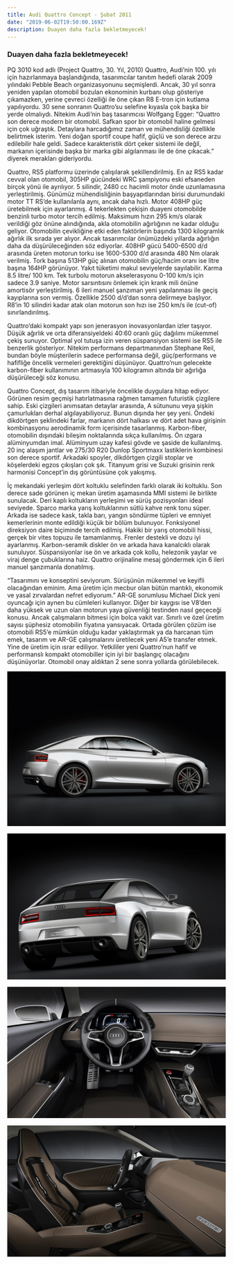 ```yaml
---
title: Audi Quattro Concept - Şubat 2011
date: "2019-06-02T19:50:00.169Z"
description: Duayen daha fazla bekletmeyecek!
---
```


### Duayen daha fazla bekletmeyecek!

PQ 3010 kod adlı (Project Quattro, 30. Yıl, 2010) Quattro, Audi’nin 100. yılı için hazırlanmaya başlandığında, tasarımcılar tanıtım hedefi olarak 2009 yılındaki Pebble Beach organizasyonunu seçmişlerdi. Ancak, 30 yıl sonra yeniden yapılan otomobil bozulan ekonominin kurbanı olup gösteriye çıkamazken, yerine çevreci özelliği ile öne çıkan R8 E-tron için kutlama yapılıyordu. 30 sene sonranın Quattro’su selefine kıyasla çok başka bir yerde olmalıydı. Nitekim Audi’nin baş tasarımcısı Wolfgang Egger: “Quattro son derece modern bir otomobil. Safkan spor bir otomobil haline gelmesi için çok uğraştık. Detaylara harcadığımız zaman ve mühendisliği özellikle belirtmek isterim. Yeni doğan sportif coupe hafif, güçlü ve son derece arzu edilebilir hale geldi. Sadece karakteristik dört çeker sistemi ile değil, markanın içerisinde başka bir marka gibi algılanması ile de öne çıkacak.” diyerek merakları gideriyordu.

Quattro, RS5 platformu üzerinde çalışılarak şekillendirilmiş. En az RS5 kadar cevval olan otomobil, 305HP gücündeki WRC şampiyonu eski efsaneden birçok yönü ile ayrılıyor. 5 silindir, 2480 cc hacimli motor önde uzunlamasına yerleştirilmiş. Günümüz mühendisliğinin başyapıtlarından birisi durumundaki motor TT RS’de kullanılanla aynı, ancak daha hızlı. Motor 408HP güç üretebilmek için ayarlanmış. 4 tekerlekten çekişin duayeni otomobilde benzinli turbo motor tercih edilmiş. Maksimum hızın 295 km/s olarak verildiği göz önüne alındığında, akla otomobilin ağırlığının ne kadar olduğu geliyor. Otomobilin çevikliğine etki eden faktörlerin başında 1300 kilogramlık ağırlık ilk sırada yer alıyor. Ancak tasarımcılar önümüzdeki yıllarda ağırlığın daha da düşürüleceğinden söz ediyorlar. 408HP gücü 5400-6500 d/d arasında üreten motorun torku ise 1600-5300 d/d arasında 480 Nm olarak verilmiş. Tork başına 513HP güç alınan otomobilin güç/hacim oranı ise litre başına 164HP görünüyor. Yakıt tüketimi makul seviyelerde sayılabilir. Karma 8.5 litre/ 100 km. Tek turbolu motorun akselerasyonu 0-100 km/s için sadece 3.9 saniye. Motor sarsıntısını önlemek için krank mili önüne amortisör yerleştirilmiş. 6 ileri manuel şanzıman yeni yapılanması ile geçiş kayıplarına son vermiş. Özellikle 2500 d/d’dan sonra delirmeye başlıyor. R8’in 10 silindiri kadar atak olan motorun son hızı ise 250 km/s ile (cut-of) sınırlandırılmış.

Quattro’daki kompakt yapı son jenerasyon inovasyonlardan izler taşıyor. Düşük ağırlık ve orta diferansiyeldeki 40:60 oranlı güç dağılımı mükemmel çekiş sunuyor. Optimal yol tutuşa izin veren süspansiyon sistemi ise RS5 ile benzerlik gösteriyor. Nitekim performans departmanından Stephane Reil, bundan böyle müşterilerin sadece performansa değil, güç/performans ve hafifliğe öncelik vermeleri gerektiğini düşünüyor. Quattro’nun gelecekte karbon-fiber kullanımının artmasıyla 100 kilogramın altında bir ağırlığa düşürüleceği söz konusu.

Quattro Concept, dış tasarım itibariyle öncelikle duygulara hitap ediyor. Görünen resim geçmişi hatırlatmasına rağmen tamamen futuristik çizgilere sahip. Eski çizgileri anımsatan detaylar arasında, A sütununu veya şişkin çamurlukları derhal algılayabiliyoruz. Bunun dışında her şey yeni. Öndeki dikdörtgen şeklindeki farlar, markanın dört halkası ve dört adet hava girişinin kombinasyonu aerodinamik form içerisinde tasarlanmış. Karbon-fiber, otomobilin dışındaki bileşim noktalarında sıkça kullanılmış. Ön ızgara alüminyumdan imal. Alüminyum uzay kafesi gövde ve şaside de kullanılmış. 20 inç alaşım jantlar ve 275/30 R20 Dunlop Sportmaxx lastiklerin kombinesi son derece sportif. Arkadaki spoyler, dikdörtgen çizgili stoplar ve köşelerdeki egzos çıkışları çok şık. Titanyum grisi ve Suzuki grisinin renk harmonisi Concept’in dış görüntüsüne çok yakışmış.

İç mekandaki yerleşim dört koltuklu selefinden farklı olarak iki koltuklu. Son derece sade görünen iç mekan üretim aşamasında MMI sistemi ile birlikte sunulacak. Deri kaplı koltukların yerleşimi ve sürüş pozisyonları ideal seviyede. Sparco marka yarış koltuklarının sütlü kahve renk tonu süper. Arkada ise sadece kask, takla barı, yangın söndürme tüpleri ve emniyet kemerlerinin monte edildiği küçük bir bölüm bulunuyor. Fonksiyonel direksiyon daire biçiminde tercih edilmiş. Hakiki bir yarış otomobili hissi, gerçek bir vites topuzu ile tamamlanmış. Frenler destekli ve dozu iyi ayarlanmış. Karbon-seramik diskler ön ve arkada hava kanalcıklı olarak sunuluyor. Süspansiyonlar ise ön ve arkada çok kollu, helezonik yaylar ve viraj denge çubuklarına haiz. Quattro orijinaline mesaj göndermek için 6 ileri manuel şanzımanla donatılmış.

“Tasarımını ve konseptini seviyorum. Sürüşünün mükemmel ve keyifli olacağından eminim. Ama üretim için mecbur olan bütün mantıklı, ekonomik ve yasal zırvalardan nefret ediyorum.” AR-GE sorumlusu Michael Dick yeni oyuncağı için aynen bu cümleleri kullanıyor. Diğer bir kaygısı ise V8’den daha yüksek ve uzun olan motorun yaya güvenliği testinden nasıl geçeceği konusu. Ancak çalışmaların bitmesi için bolca vakit var. Sınırlı ve özel üretim sayısı şüphesiz otomobilin fiyatına yansıyacak. Ortada görülen çözüm ise otomobili RS5’e mümkün olduğu kadar yaklaştırmak ya da harcanan tüm emek, tasarım ve AR-GE çalışmalarını üretilecek yeni A5’e transfer etmek. Yine de üretim için ısrar ediliyor. Yetkililer yeni Quattro’nun hafif ve performanslı kompakt otomobiller için iyi bir başlangıç olacağını düşünüyorlar. Otomobil onay aldıktan 2 sene sonra yollarda görülebilecek.

![audi-quattro-1](./audi-quattro-1.jpg)

![audi-quattro-2](./audi-quattro-2.jpg)

![audi-quattro-3](./audi-quattro-3.jpg)

![audi-quattro-4](./audi-quattro-4.jpg)